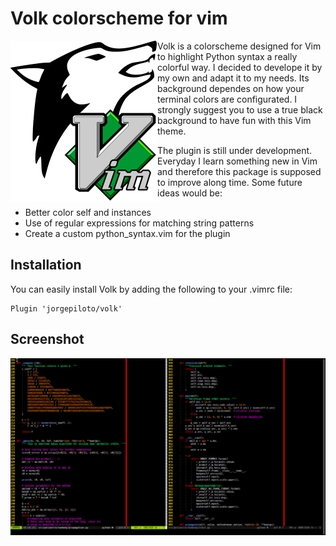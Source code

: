 # Volk colorscheme for vim

<img align="left" src="volk_logo.png">

Volk is a colorscheme designed for Vim to highlight Python syntax a really
colorful way. I decided to develope it by my own and adapt it to my needs.
Its background dependes on how your terminal colors are configurated. I
strongly suggest you to use a true black background to have fun with this Vim
theme.

The plugin is still under development. Everyday I learn something new in Vim
and therefore this package is supposed to improve along time. Some future
ideas would be:

* Better color self and instances
* Use of regular expressions for matching string patterns
* Create a custom python_syntax.vim for the plugin

## Installation

You can easily install Volk by adding the following to your .vimrc file:

```vim
Plugin 'jorgepiloto/volk'
```


## Screenshot

<img align="left" src="screenshot.png">

